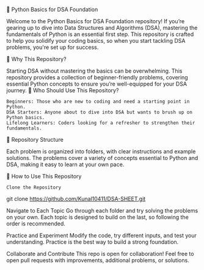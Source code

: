 🐍 Python Basics for DSA Foundation

Welcome to the Python Basics for DSA Foundation repository! If you’re gearing up to dive into Data Structures and Algorithms (DSA), mastering the fundamentals of Python is an essential first step. This repository is crafted to help you solidify your coding basics, so when you start tackling DSA problems, you're set up for success.

🌟 Why This Repository?

Starting DSA without mastering the basics can be overwhelming. This repository provides a collection of beginner-friendly problems, covering essential Python concepts to ensure you’re well-equipped for your DSA journey.
🚀 Who Should Use This Repository?

    Beginners: Those who are new to coding and need a starting point in Python.
    DSA Starters: Anyone about to dive into DSA but wants to brush up on Python basics.
    Lifelong Learners: Coders looking for a refresher to strengthen their fundamentals.

📂 Repository Structure

Each problem is organized into folders, with clear instructions and example solutions. The problems cover a variety of concepts essential to Python and DSA, making it easy to learn at your own pace.

🚧 How to Use This Repository

    Clone the Repository

git clone https://github.com/Kunal10411/DSA-SHEET.git

Navigate to Each Topic
Go through each folder and try solving the problems on your own. Each topic is designed to build on the last, so following the order is recommended.

Practice and Experiment
Modify the code, try different inputs, and test your understanding. Practice is the best way to build a strong foundation.

Collaborate and Contribute
This repo is open for collaboration! Feel free to open pull requests with improvements, additional problems, or solutions.
